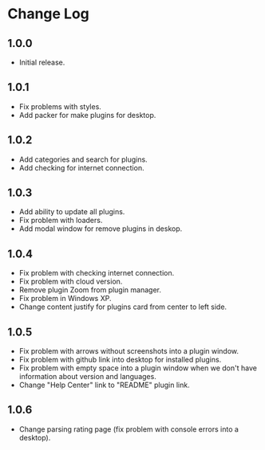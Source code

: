# Change Log

## 1.0.0

* Initial release.

## 1.0.1

* Fix problems with styles.
* Add packer for make plugins for desktop.

## 1.0.2

* Add categories and search for plugins.
* Add checking for internet connection.

## 1.0.3

* Add ability to update all plugins.
* Fix problem with loaders.
* Add modal window for remove plugins in deskop.

## 1.0.4

* Fix problem with checking internet connection.
* Fix problem with cloud version.
* Remove plugin Zoom from plugin manager.
* Fix problem in Windows XP.
* Change content justify for plugins card from center to left side.

## 1.0.5

* Fix problem with arrows without screenshots into a plugin window.
* Fix problem with github link into desktop for installed plugins.
* Fix problem with empty space into a plugin window when we don't have information about version and languages.
* Change "Help Center" link to "README" plugin link.

## 1.0.6

* Change parsing rating page (fix problem with console errors into a desktop).